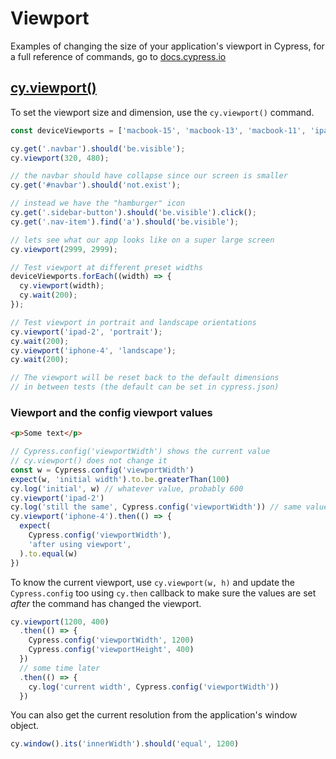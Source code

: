 # Viewport

Examples of changing the size of your application's viewport in Cypress, for a full reference of commands, go to [docs.cypress.io](https://on.cypress.io/api)

## [cy.viewport()](https://on.cypress.io/viewport)

To set the viewport size and dimension, use the `cy.viewport()` command.

<!-- fiddle.export cy.viewport() - set the viewport size and dimension -->

```js
const deviceViewports = ['macbook-15', 'macbook-13', 'macbook-11', 'ipad-2', 'ipad-mini', 'iphone-6+', 'iphone-6', 'iphone-5', 'iphone-4', 'iphone-3'];

cy.get('.navbar').should('be.visible');
cy.viewport(320, 480);

// the navbar should have collapse since our screen is smaller
cy.get('#navbar').should('not.exist');

// instead we have the "hamburger" icon
cy.get('.sidebar-button').should('be.visible').click();
cy.get('.nav-item').find('a').should('be.visible');

// lets see what our app looks like on a super large screen
cy.viewport(2999, 2999);

// Test viewport at different preset widths
deviceViewports.forEach((width) => {
  cy.viewport(width);
  cy.wait(200);
});

// Test viewport in portrait and landscape orientations
cy.viewport('ipad-2', 'portrait');
cy.wait(200);
cy.viewport('iphone-4', 'landscape');
cy.wait(200);

// The viewport will be reset back to the default dimensions
// in between tests (the default can be set in cypress.json)
```

<!-- fiddle-end -->

### Viewport and the config viewport values

<!-- fiddle cy.viewport() - set the viewport size and dimension -->

```html
<p>Some text</p>
```

```js
// Cypress.config('viewportWidth') shows the current value
// cy.viewport() does not change it
const w = Cypress.config('viewportWidth')
expect(w, 'initial width').to.be.greaterThan(100)
cy.log('initial', w) // whatever value, probably 600
cy.viewport('ipad-2')
cy.log('still the same', Cypress.config('viewportWidth')) // same value
cy.viewport('iphone-4').then(() => {
  expect(
    Cypress.config('viewportWidth'),
    'after using viewport',
  ).to.equal(w)
})
```

To know the current viewport, use `cy.viewport(w, h)` and update the `Cypress.config` too using `cy.then` callback to make sure the values are set _after_ the command has changed the viewport.

```js
cy.viewport(1200, 400)
  .then(() => {
    Cypress.config('viewportWidth', 1200)
    Cypress.config('viewportHeight', 400)
  })
  // some time later
  .then(() => {
    cy.log('current width', Cypress.config('viewportWidth'))
  })
```

You can also get the current resolution from the application's window object.

```js
cy.window().its('innerWidth').should('equal', 1200)
```

<!-- fiddle-end -->
